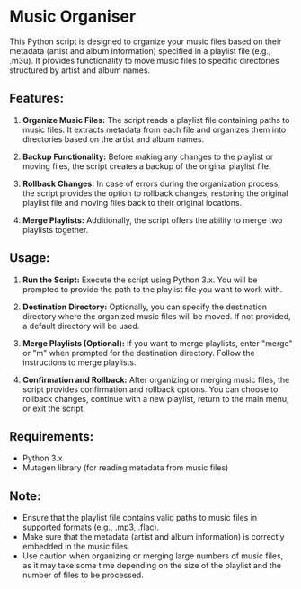# Music Organiser

This Python script is designed to organize your music files based on their metadata (artist and album information) specified in a playlist file (e.g., .m3u).
It provides functionality to move music files to specific directories structured by artist and album names.

## Features:

1. **Organize Music Files:** The script reads a playlist file containing paths to music files. It extracts metadata from each file and organizes them into directories based on the artist and album names.

2. **Backup Functionality:** Before making any changes to the playlist or moving files, the script creates a backup of the original playlist file.

3. **Rollback Changes:** In case of errors during the organization process, the script provides the option to rollback changes, restoring the original playlist file and moving files back to their original locations.

4. **Merge Playlists:** Additionally, the script offers the ability to merge two playlists together.

## Usage:

1. **Run the Script:** Execute the script using Python 3.x. You will be prompted to provide the path to the playlist file you want to work with.

2. **Destination Directory:** Optionally, you can specify the destination directory where the organized music files will be moved. If not provided, a default directory will be used.

3. **Merge Playlists (Optional):** If you want to merge playlists, enter "merge" or "m" when prompted for the destination directory. Follow the instructions to merge playlists.

4. **Confirmation and Rollback:** After organizing or merging music files, the script provides confirmation and rollback options. You can choose to rollback changes, continue with a new playlist, return to the main menu, or exit the script.

## Requirements:

- Python 3.x
- Mutagen library (for reading metadata from music files)

## Note:

- Ensure that the playlist file contains valid paths to music files in supported formats (e.g., .mp3, .flac).
- Make sure that the metadata (artist and album information) is correctly embedded in the music files.
- Use caution when organizing or merging large numbers of music files, as it may take some time depending on the size of the playlist and the number of files to be processed.
